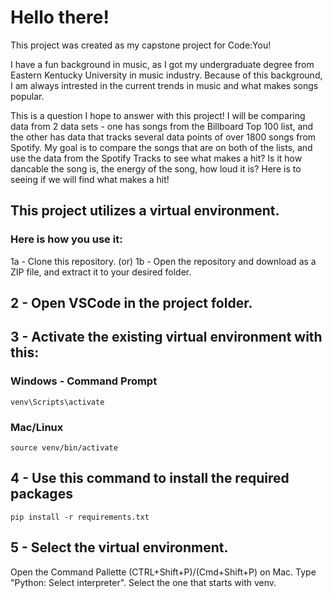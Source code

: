 # Hello there!

This project was created as my capstone project for Code:You!

I have a fun background in music, as I got my undergraduate degree from Eastern
Kentucky University in music industry. Because of this background, I am always 
intrested in the current trends in music and what makes songs popular.

This is a question I hope to answer with this project! I will be comparing
data from 2 data sets - one has songs from the Billboard Top 100 list, and
the other has data that tracks several data points of over 1800 songs from
Spotify. My goal is to compare the songs that are on both of the lists, and 
use the data from the Spotify Tracks to see what makes a hit? Is it how
dancable the song is, the energy of the song, how loud it is? Here is to seeing
if we will find what makes a hit!

## This project utilizes a virtual environment. 
### Here is how you use it:

1a - Clone this repository.
(or)
1b - Open the repository and download as a ZIP file, and extract it to your desired folder.

## 2 - Open VSCode in the project folder.

## 3 - Activate the existing virtual environment with this:

### Windows - Command Prompt

    venv\Scripts\activate

### Mac/Linux

    source venv/bin/activate

## 4 - Use this command to install the required packages

    pip install -r requirements.txt


## 5 - Select the virtual environment.
Open the Command Pallette (CTRL+Shift+P)/(Cmd+Shift+P) on Mac.
Type "Python: Select interpreter".
Select the one that starts with venv.